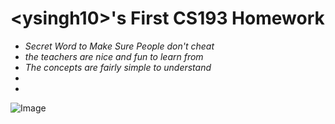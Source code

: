 # **\<ysingh10\>'s First CS193 Homework**

- _Secret Word to Make Sure People don't cheat_
- _the teachers are nice and fun to learn from_
- _The concepts are fairly simple to understand_
- 
- 
![Image](https://computersciencedegreehub.com/wp-content/uploads/2016/02/what-is-coding-768x512.jpg)
